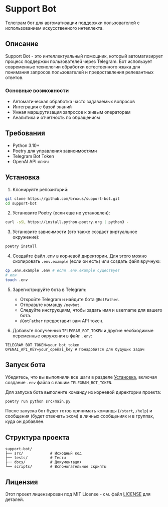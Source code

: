 # Support Bot

Телеграм бот для автоматизации поддержки пользователей с использованием искусственного интеллекта.

## Описание

Support Bot - это интеллектуальный помощник, который автоматизирует процесс поддержки пользователей через Telegram. Бот использует современные технологии обработки естественного языка для понимания запросов пользователей и предоставления релевантных ответов.

### Основные возможности

- Автоматическая обработка часто задаваемых вопросов
- Интеграция с базой знаний
- Умная маршрутизация запросов к живым операторам
- Аналитика и отчетность по обращениям

## Требования

- Python 3.10+
- Poetry для управления зависимостями
- Telegram Bot Token
- OpenAI API ключ

## Установка

1. Клонируйте репозиторий:
```bash
git clone https://github.com/broxus/support-bot.git
cd support-bot
```

2. Установите Poetry (если еще не установлен):
```bash
curl -sSL https://install.python-poetry.org | python3 -
```

3. Установите зависимости (это также создаст виртуальное окружение):
```bash
poetry install
```

4. Создайте файл .env в корневой директории. Для этого можно скопировать `.env.example` (если он есть) или создать файл вручную:
```bash
cp .env.example .env # если .env.example существует
# или
touch .env
```

5. Зарегистрируйте бота в Telegram:
    - Откройте Telegram и найдите бота `@BotFather`.
    - Отправьте команду `/newbot`.
    - Следуйте инструкциям, чтобы задать имя и username для вашего бота.
    - `@BotFather` предоставит вам API токен.

6. Добавьте полученный `TELEGRAM_BOT_TOKEN` и другие необходимые переменные окружения в файл `.env`:
```
TELEGRAM_BOT_TOKEN=your_bot_token
OPENAI_API_KEY=your_openai_key # Понадобится для будущих задач
```

## Запуск бота

Убедитесь, что вы выполнили все шаги в разделе [Установка](#установка), включая создание `.env` файла с вашим `TELEGRAM_BOT_TOKEN`.

Для запуска бота выполните команду из корневой директории проекта:

```bash
poetry run python src/main.py
```

После запуска бот будет готов принимать команды (`/start`, `/help`) и сообщения (будет отвечать эхом) в личных сообщениях и в группах, куда он добавлен.

## Структура проекта

```
support-bot/
├── src/            # Исходный код
├── tests/          # Тесты
├── docs/           # Документация
└── scripts/        # Вспомогательные скрипты
```

## Лицензия

Этот проект лицензирован под MIT License - см. файл [LICENSE](LICENSE) для деталей. 